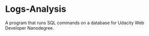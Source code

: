 # Logs-Analysis
A program that runs SQL commands on a database for Udacity Web Developer Nanodegree.
